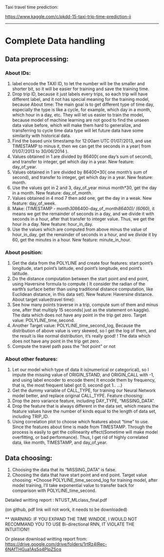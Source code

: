 Taxi travel time prediction:

https://www.kaggle.com/c/pkdd-15-taxi-trip-time-prediction-ii

***
# Complete Data handling
## Data preprocessing:
### About IDs:
1. label encode the TAXI ID, to let the number will be the smaller and shorter bit, so it will be easier for training and save the training time.
2. Drop trip ID, because it just labels every trips, so each trip will have different label, and it not has special meaning for the training model, because
About time:
The main goal is to get different type of time day, especially the type is like a cycle, for example, which day in a month, which hour in a day, etc. They will let us easier to train the model, because model of machine learning are not good to find the unseen data value before, which will make them hard to generalize, and transferring to cycle time data type will let future data have some similarity with historical data.
1. Find the based unix timestamp for 12:00am UTC 01/07/2013, and use TIMESTAMP to minus it, then we can get the seconds in a year( from 01/07/2013 to 30/06/2014 ).
2. Values obtained in 1 are divided by 86400( one day’s sum of second), and transfer to integer, get which day in a year. New feature: day_of_year.
3. Values obtained in 1 are divided by 86400*30( one month’s sum of second), and transfer to integer, get which day in a year. New feature: month.
4. Use the values got in 2 and 3, day_of_year minus month*30, get the day in a month. New feature: day_of_month.
5. Values obtained in 4 mod 7 then add one, get the day in a weak.
New feature: day_of_week.
6. Make: (TIMESTAMP - month*30*86400-day_of_month*86400)/ (60*60), it means we get the remainder of seconds in a day, and we divide it with seconds in a hour, after that transfer to integer value. Thus, we get the hour in a day. New feature: hour_in_day.
7. Use the values which are computed from above minus the value of hour_in_day, get the remainder of seconds in a hour, and we divide it by 60, get the minutes in a hour. New feature: minute_in_hour.
 
### About position:
1. Get the data from the POLYLINE and create four features: start
point’s longitude, start point’s latitude, end point’s longitude,
end point’s latitude.
2. Do the distance computation between the start point and end point, using Haversine formula to compute ( It consider the radian of the earth’s surface better than using traditional distance computation, like Euclidean distance, in this data set). New feature: Haversine distance.
About target value(travel time):
1. See how many points traverse in a trip, compute sum of them and minus one, after that multiply 15 seconds( just as the statement on kaggle). The data which does not have any point in the trip get zero.
Target value: POLYLINE_time_second.
2. Another Target value: POLYLINE_time_second_log, Because the distribution of above value is very skewed, so I get the log of them, and the result is like normal distribution, it’s really good! ! The data which does not have any point in the trip get zero.
3. Compute the travel path pass the "hot point" or not


### About other features:
1. Let our model which type of data it is(numerical or categorical), so I impute the missing value of ORIGIN_STAND, and ORIGIN_CALL with -1, and using label encoder to encode them( It encode them by frequency, that is, the most frequent label got 0, second got 1.. ...)
2. Get the dummy variable of CALL_TYPE, for training our Neural Network model better, and replace original CALL_TYPE.
Feature choosing:
1. Drop the zero variance feature, including DAY_TYPE, “MISSING_DATA”.
2. Drop the feature that is always different in the data set, which means the feature values have the number of kinds equal to the length of data set, including TRIP_ID.
3. Using correlation plot to choose which features about “time” to use. Since the features about time is made from TIMESTAMP. Through the process is easily to get the collinearity effect(Sometime will make model overfitting, or bad performance). Thus, I get rid of highly correlated data, like month, TIMESTAMP, and day_of_year.

## Data choosing:
1. Choosing the data that its “MISSING_DATA" is false.  
2. Choosing the data that have start point and end point.
Target value choosing:
*Choose POLYLINE_time_second_log for training model, after model
training, I’ll take exponential value to transfer back for comparison with POLYLINE_time_second.




Detailed writting report : NTUST_MLclass_final.pdf

(on github, pdf link will not work, it needs to be downloaded)

** WARNING: IF YOU EXPAND THE TIME WINDOE, I WOULD NOT RECOMMAND YOU TO USE Bi-directional RNN, IT VIOLATE THE INTUITION!!

Or please download writting report from: https://drive.google.com/drive/folders/1rtRz4IRec-6NAfTHGua1As5q4PIpZScq
